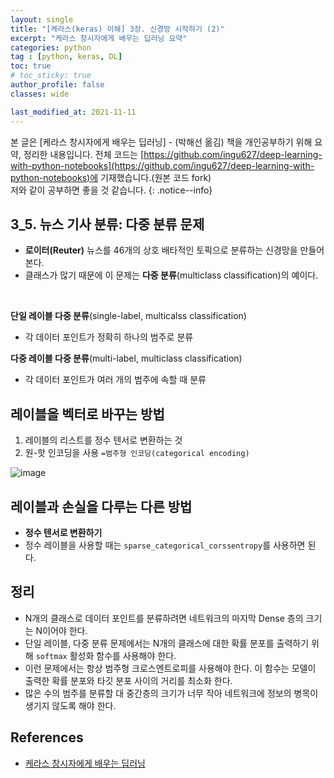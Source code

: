 ```yaml
---
layout: single
title: "[케라스(keras) 이해] 3장. 신경망 시작하기 (2)"
excerpt: "케라스 창시자에게 배우는 딥러닝 요약"
categories: python
tag : [python, keras, DL]
toc: true
# toc_sticky: true
author_profile: false
classes: wide

last_modified_at: 2021-11-11
---
```


본 글은 [케라스 창시자에게 배우는 딥러닝] - (박해선 옮김) 책을 개인공부하기 위해 요약, 정리한 내용입니다. 전체 코드는 [https://github.com/ingu627/deep-learning-with-python-notebooks](https://github.com/ingu627/deep-learning-with-python-notebooks)에 기재했습니다.(원본 코드 fork) <br>저와 같이 공부하면 좋을 것 같습니다.
{: .notice--info}

## 3_5. 뉴스 기사 분류: 다중 분류 문제 

- **로이터(Reuter)** 뉴스를 46개의 상호 배타적인 토픽으로 분류하는 신경망을 만들어 본다.
- 클래스가 많기 때문에 이 문제는 **다중 분류**(multiclass classification)의 예이다.

<br/>

**단일 레이블 다중 분류**(single-label, multicalss classification)

- 각 데이터 포인트가 정확히 하나의 범주로 분류 

**다중 레이블 다중 분류**(multi-label, multiclass classification)

- 각 데이터 포인트가 여러 개의 범주에 속할 때 분류

## 레이블을 벡터로 바꾸는 방법

1. 레이블의 리스트를 정수 텐서로 변환하는 것
2. 원-핫 인코딩을 사용 `=범주형 인코딩(categorical encoding)`

<script src="https://gist.github.com/ingu627/0dffeee7df2bf95c3023e1b393b8ae32.js"></script>

![image](https://user-images.githubusercontent.com/78655692/140782450-8437ac42-bd27-4d28-bdd5-8d9a678f4a86.png)

## 레이블과 손실을 다루는 다른 방법

- **정수 텐서로 변환하기**
- 정수 레이블을 사용할 때는 `sparse_categorical_corssentropy`를 사용하면 된다.

<script src="https://gist.github.com/ingu627/e0e6baa4556bda016b8ec809e7842afd.js"></script>

## 정리

- N개의 클래스로 데이터 포인트를 분류하려면 네트워크의 마지막 Dense 층의 크기는 N이어야 한다. 
- 단일 레이블, 다중 분류 문제에서는 N개의 클래스에 대한 확률 분포를 출력하기 위해 `softmax` 활성화 함수를 사용해야 한다. 
- 이런 문제에서는 항상 범주형 크로스엔트로피를 사용해야 한다. 이 함수는 모델이 출력한 확률 분포와 타깃 분포 사이의 거리를 최소화 한다. 
- 많은 수의 범주를 분류할 대 중간층의 크기가 너무 작아 네트워크에 정보의 병목이 생기지 않도록 해야 한다.

## References

- [케라스 창시자에게 배우는 딥러닝](https://www.aladin.co.kr/shop/wproduct.aspx?ItemId=173992478)  
